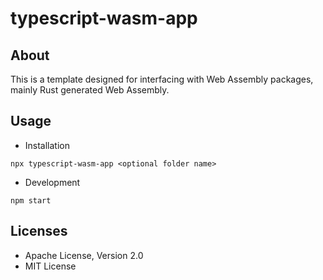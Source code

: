 # typescript-wasm-app

## About  
 This is a template designed for interfacing with Web Assembly packages, mainly Rust generated Web Assembly.

## Usage
* Installation
```
npx typescript-wasm-app <optional folder name>
```  

* Development
```
npm start
```

## Licenses
* Apache License, Version 2.0
* MIT License